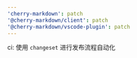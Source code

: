 ```yaml
---
'cherry-markdown': patch
'@cherry-markdown/client': patch
'@cherry-markdown/vscode-plugin': patch
---
```


ci: 使用 `changeset` 进行发布流程自动化
